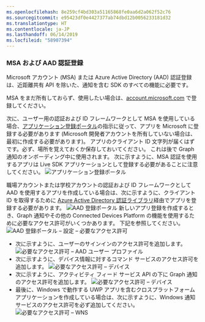 ```yaml
---
ms.openlocfilehash: 8e259cf4bd303a51165868fe0aa6d2a062f52c76
ms.sourcegitcommit: e95423df0e4427377ab74dbd12b0056233181d32
ms.translationtype: HT
ms.contentlocale: ja-JP
ms.lasthandoff: 06/14/2019
ms.locfileid: "58907394"
---
```

### <a name="msa-and-aad-authentication-registration"></a>MSA および AAD 認証登録

Microsoft アカウント (MSA) または Azure Active Directory (AAD) 認証登録は、近距離共有 API を除いた、通知を含む SDK のすべての機能に必要です。 

MSA をまだ所有しておらず、使用したい場合は、[account.microsoft.com](https://account.microsoft.com/account) で登録してください。

次に、ユーザー用の認証および ID フレームワークとして MSA を使用している場合、[アプリケーション登録ポータル](https://apps.dev.microsoft.com/)の指示に従って、アプリを Microsoft に登録する必要があります (Microsoft 開発者アカウントを所有していない場合は、最初に作成する必要があります)。 アプリのクライアント ID 文字列が届くはずです。必ず、場所を覚えておくか保存しておいてください。 これは後で Graph 通知のオンボーディング中に使用されます。 次に示すように、MSA 認証を使用するアプリは Live SDK アプリケーションとして登録する必要があることに注意してください。
![アプリケーション登録ポータル](../../notifications/media/msa_app_registration/app_registration_portal.png)

職場アカウントまたは学校アカウントの認証および ID フレームワークとして AAD を使用するアプリを作成している場合は、次に示すように、クライアント ID を取得するために [Azure Active Directory 認証ライブラリ](https://docs.microsoft.com/azure/active-directory/develop/active-directory-authentication-libraries)経由でアプリを登録する必要があります。 
 ![AAD 登録ポータル](../../notifications/media/aad_registration_portal/aad_registration_portal.png) 新しいアプリ登録を作成するとき、Graph 通知やその他の Connected Devices Platform の機能を使用するために必要なアクセス許可がいくつかあります。 下記を参照してください。 
![AAD 登録ポータル – 設定 – 必要なアクセス許可](../../notifications/media/aad_registration_portal/aad_registration_portal_permissions.png)
* 次に示すように、ユーザーのサインインのアクセス許可を追加します。
![必要なアクセス許可 – AAD ユーザー プロファイル](../../notifications/media/aad_registration_portal/permissions_1_user.png)
* 次に示すように、デバイス情報に対するコマンド サービスのアクセス許可を追加します。
![必要なアクセス許可 – デバイス](../../notifications/media/aad_registration_portal/permissions_2_devices.png)
* 次に示すように、アクティビティ フィード サービス API の下に Graph 通知のアクセス許可を追加します。
![必要なアクセス許可 – デバイス](../../notifications/media/aad_registration_portal/permissions_3_graph_notifications.png)
* 最後に、Windows で動作する UWP アプリを含むクロスプラットフォーム アプリケーションを作成している場合は、次に示すように、Windows 通知サービスのアクセス許可を必ず追加してください。 
![必要なアクセス許可 – WNS](../../notifications/media/aad_registration_portal/permissions_4_wns_push.png)
